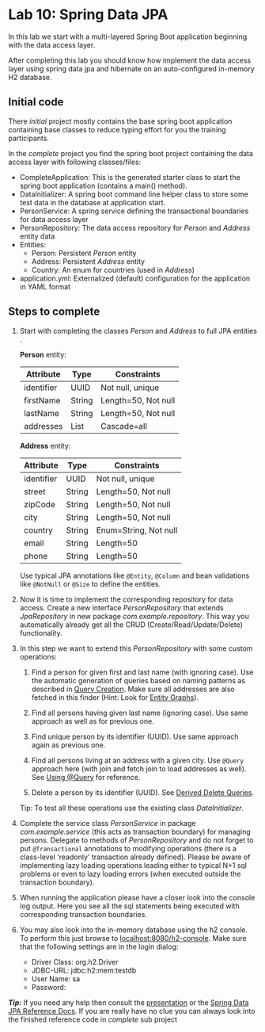 # Lab 10: Spring Data JPA
In this lab we start with a multi-layered Spring Boot application beginning with the data access layer.

After completing this lab you should know how implement the data access layer using spring data jpa and hibernate
on an auto-configured in-memory H2 database.

## Initial code

There _initial_ project mostly contains the base spring boot application containing base classes
to reduce typing effort for you the training participants. 

In the _complete_ project you find the spring boot project containing the data access layer with following classes/files:

* CompleteApplication: This is the generated starter class to start the spring boot application (contains a main() method).
* DataInitializer: A spring boot command line helper class to store some test data in the database at application start.
* PersonService: A spring service defining the transactional boundaries for data access layer
* PersonRepository: The data access repository for *Person* and *Address* entity data
* Entities:
    * Person: Persistent *Person* entity
    * Address: Persistent *Address* entity
    * Country: An enum for countries (used in *Address*)
* application.yml: Externalized (default) configuration for the application in YAML format
 
## Steps to complete

1. Start with completing the classes *Person* and *Address* to full JPA entities .

    **Person** entity:
    
    Attribute  | Type          | Constraints
    -----------|---------------|--------------------
    identifier | UUID          | Not null, unique   
    firstName  | String        | Length=50, Not null
    lastName   | String        | Length=50, Not null
    addresses  | List<Address> | Cascade=all

    **Address** entity:
    
    Attribute  | Type          | Constraints
    -----------|---------------|--------------------
    identifier | UUID          | Not null, unique   
    street     | String        | Length=50, Not null
    zipCode    | String        | Length=50, Not null
    city       | String        | Length=50, Not null
    country    | String        | Enum=String, Not null
    email      | String        | Length=50
    phone      | String        | Length=50
           
    Use typical JPA annotations like `@Entity`, `@Column` and bean validations like `@NotNull` or `@Size` to define
    the entities. 
    
2. Now it is time to implement the corresponding repository for data access. Create a new interface *PersonRepository*
that extends *JpaRepository* in new package *com.example.repository*. This way you automatically already get all the
CRUD (Create/Read/Update/Delete) functionality.  
    
3. In this step we want to extend this *PersonRepository* with some custom operations:

    1. Find a person for given first and last name (with ignoring case). Use 
    the automatic generation of queries based on naming patterns as described 
    in [Query Creation](https://docs.spring.io/spring-data/data-jpa/docs/current/reference/html/#jpa.query-methods.query-creation).
    Make sure all addresses are also fetched in this finder (Hint: Look for [Entity Graphs](https://docs.spring.io/spring-data/data-jpa/docs/current/reference/html/#jpa.entity-graph)).

    2. Find all persons having given last name (ignoring case). Use same approach as well as for previous one.    

    3. Find unique person by its identifier (UUID). Use same approach again as previous one.
    
    4. Find all persons living at an address with a given city. Use `@Query` approach here (with join and fetch join to load
    addresses as well). See [Using @Query](https://docs.spring.io/spring-data/data-jpa/docs/current/reference/html/#jpa.query-methods.at-query)
    for reference.

    5. Delete a person by its identifier (UUID). See [Derived Delete Queries](https://docs.spring.io/spring-data/data-jpa/docs/current/reference/html/#jpa.modifying-queries.derived-delete).

    Tip: To test all these operations use the existing class *DataInitializer*.    
    
4. Complete the service class *PersonService* in package *com.example.service* (this acts as transaction boundary) for managing persons.
Delegate to methods of *PersonRepository* and do not forget to put `@Transactional` annotations to modifying operations (there is a 
class-level 'readonly' transaction already defined). Please be aware of implementing lazy loading operations leading either to 
typical N+1 sql problems or even to lazy loading errors (when executed outside the transaction boundary). 
     
5. When running the application please have a closer look into the console log output. Here you see all the sql 
statements being executed with corresponding transaction boundaries.

6. You may also look into the in-memory database using the h2 console. To perform this just browse to 
[localhost:8080/h2-console](http://localhost:8080/h2-console). Make sure that the following settings are in the login dialog:

    * Driver Class: org.h2.Driver
    * JDBC-URL: jdbc:h2:mem:testdb
    * User Name: sa
    * Password: 
         
***Tip:***
If you need any help then consult the [presentation](https://andifalk.github.io/spring-basics-training/presentation/index.html) 
or the [Spring Data JPA Reference Docs](https://docs.spring.io/spring-data/data-jpa/docs/current/reference/html/). 
If you are really have no clue you can always look into the finished reference code in _complete_ sub project
